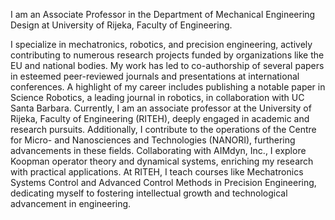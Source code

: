 I am an Associate Professor in the Department of Mechanical Engineering Design at University of Rijeka, Faculty of Engineering.
 
I specialize in mechatronics, robotics, and precision engineering, actively contributing to numerous research projects funded by organizations like the EU and national bodies. My work has led to co-authorship of several papers in esteemed peer-reviewed journals and presentations at international conferences. A highlight of my career includes publishing a notable paper in Science Robotics, a leading journal in robotics, in collaboration with UC Santa Barbara. Currently, I am an associate professor at the University of Rijeka, Faculty of Engineering (RITEH), deeply engaged in academic and research pursuits. Additionally, I contribute to the operations of the Centre for Micro- and Nanosciences and Technologies (NANORI), furthering advancements in these fields. Collaborating with AIMdyn, Inc., I explore Koopman operator theory and dynamical systems, enriching my research with practical applications. At RITEH, I teach courses like Mechatronics Systems Control and Advanced Control Methods in Precision Engineering, dedicating myself to fostering intellectual growth and technological advancement in engineering.